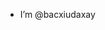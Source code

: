 - I’m @bacxiudaxay


<!---
bacxiudaxay/bacxiudaxay is a ✨ special ✨ repository because its `README.md` (this file) appears on your GitHub profile.
You can click the Preview link to take a look at your changes.
--->
